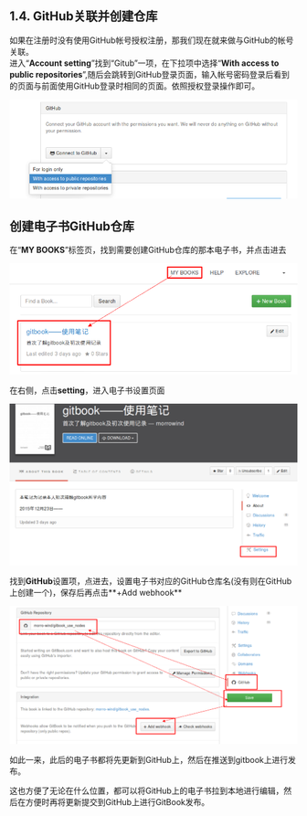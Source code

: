 ## **1.4. GitHub关联并创建仓库**

如果在注册时没有使用GitHub帐号授权注册，那我们现在就来做与GitHub的帐号关联。  
进入“**Account setting**”找到“Gitub”一项，在下拉项中选择“**With access to public repositories**”,随后会跳转到GitHub登录页面，输入帐号密码登录后看到的页面与前面使用GitHub登录时相同的页面。依照授权登录操作即可。  

![My_Ebook](1-14.png)  

## **创建电子书GitHub仓库**  

在“**MY BOOKS**”标签页，找到需要创建GitHub仓库的那本电子书，并点击进去  

![GitHub_Ebook](1-16.png)  

在右侧，点击**setting**，进入电子书设置页面  

![setting_Ebook](1-17.png)

找到**GitHub**设置项，点进去，设置电子书对应的GitHub仓库名(没有则在GitHub上创建一个)，保存后再点击**+Add webhook**  

![rep_Ebook](1-19.png)  

如此一来，此后的电子书都将先更新到GitHub上，然后在推送到gitbook上进行发布。

这也方便了无论在什么位置，都可以将GitHub上的电子书拉到本地进行编辑，然后在方便时再将更新提交到GitHub上进行GitBook发布。